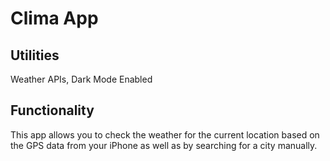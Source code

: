 
#  Clima App

## Utilities

Weather APIs, Dark Mode Enabled

## Functionality

This app allows you to check the weather for the current location based on the GPS data from your iPhone as well as by searching for a city manually. 
